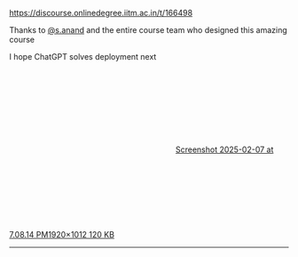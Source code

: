 https://discourse.onlinedegree.iitm.ac.in/t/166498

Thanks to <a class="mention" href="/u/s.anand">@s.anand</a> and the entire course team who designed this amazing course</p>
<p>I hope ChatGPT solves deployment next </p>
<p><div class="lightbox-wrapper"><a class="lightbox" data-download-href="/uploads/short-url/1CfSAvIR3jjnJISxAXFo1jbkZqO.jpeg?dl=1" href="https://europe1.discourse-cdn.com/flex013/uploads/iitm/original/3X/0/b/0b553dbb1337d12e5a557065768b503180d8d762.jpeg" rel="noopener nofollow ugc" title="Screenshot 2025-02-07 at 7.08.14 PM"><div class="meta"><svg aria-hidden="true" class="fa d-icon d-icon-far-image svg-icon"><use href="#far-image"></use></svg><span class="filename">Screenshot 2025-02-07 at 7.08.14 PM</span><span class="informations">1920×1012 120 KB</span><svg aria-hidden="true" class="fa d-icon d-icon-discourse-expand svg-icon"><use href="#discourse-expand"></use></svg></div></a></div></p><hr>

</body></html>
